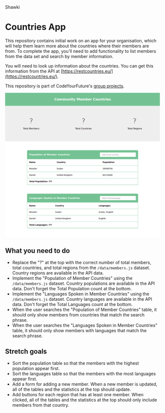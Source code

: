Shawki

# Countries App

This repository contains initial work on an app for your organisation, which will help them learn more about the countries where their members are from. To complete the app, you'll need to add functionality to list members from the data set and search by member information.

You will need to look up information about the countries. You can get this information from the API at [https://restcountries.eu/](https://restcountries.eu/).

This repository is part of CodeYourFuture's [group projects](https://github.com/CodeYourFuture/group-projects).

![Screenshot of project](screenshot.png)

## What you need to do

* Replace the "?" at the top with the correct number of total members, total countries, and total regions from the `/data/members.js` dataset. Country regions are available in the API data.
* Implement the "Population of Member Countries" using the `/data/members.js` dataset. Country populations are available in the API data. Don't forget the Total Population count at the bottom.
* Implement the "Languages Spoken in Member Countries" using the `/data/members.js` dataset. Country languages are available in the API data. Don't forget the Total Languages count at the bottom.
* When the user searches the "Population of Member Countries" table, it should only show members from countries that match the search phrase.
* When the user searches the "Languages Spoken in Member Countries" table, it should only show members with languages that match the search phrase.

## Stretch goals

* Sort the population table so that the members with the highest population appear first.
* Sort the languages table so that the members with the most languages appear first.
* Add a form for adding a new member. When a new member is updated, all of the tables and the statistics at the top should update.
* Add buttons for each region that has at least one member. When clicked, all of the tables and the statistics at the top should only include members from that country.
